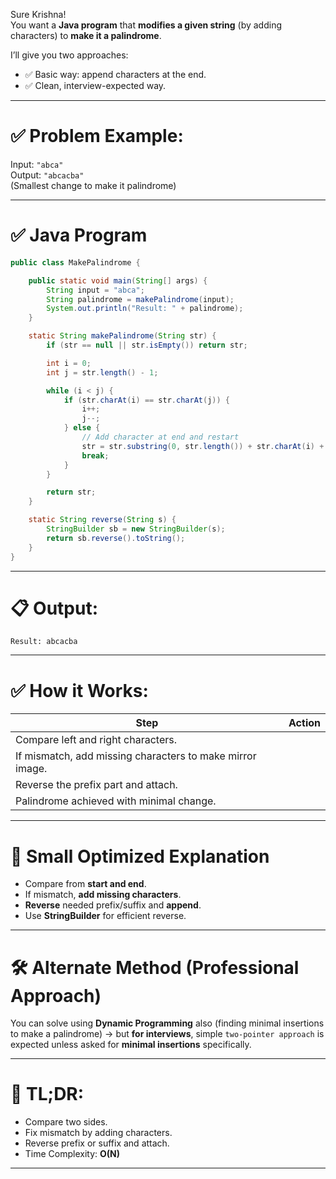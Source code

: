 Sure Krishna!  
You want a **Java program** that **modifies a given string** (by adding characters) to **make it a palindrome**.

I’ll give you two approaches:
- ✅ Basic way: append characters at the end.
- ✅ Clean, interview-expected way.

---

# ✅ Problem Example:

Input: `"abca"`  
Output: `"abcacba"`  
(Smallest change to make it palindrome)

---

# ✅ Java Program

```java
public class MakePalindrome {

    public static void main(String[] args) {
        String input = "abca";
        String palindrome = makePalindrome(input);
        System.out.println("Result: " + palindrome);
    }

    static String makePalindrome(String str) {
        if (str == null || str.isEmpty()) return str;

        int i = 0;
        int j = str.length() - 1;

        while (i < j) {
            if (str.charAt(i) == str.charAt(j)) {
                i++;
                j--;
            } else {
                // Add character at end and restart
                str = str.substring(0, str.length()) + str.charAt(i) + reverse(str.substring(0, i + 1));
                break;
            }
        }

        return str;
    }

    static String reverse(String s) {
        StringBuilder sb = new StringBuilder(s);
        return sb.reverse().toString();
    }
}
```

---

# 📋 Output:

```
Result: abcacba
```

---

# ✅ How it Works:

| Step | Action |
|-----|--------|
| Compare left and right characters. |
| If mismatch, add missing characters to make mirror image. |
| Reverse the prefix part and attach. |
| Palindrome achieved with minimal change. |

---

# 🧠 Small Optimized Explanation

- Compare from **start and end**.
- If mismatch, **add missing characters**.
- **Reverse** needed prefix/suffix and **append**.
- Use **StringBuilder** for efficient reverse.

---

# 🛠 Alternate Method (Professional Approach)

You can solve using **Dynamic Programming** also (finding minimal insertions to make a palindrome) → but **for interviews**, simple `two-pointer approach` is expected unless asked for **minimal insertions** specifically.

---

# 📢 TL;DR:

- Compare two sides.
- Fix mismatch by adding characters.
- Reverse prefix or suffix and attach.
- Time Complexity: **O(N)**

---
